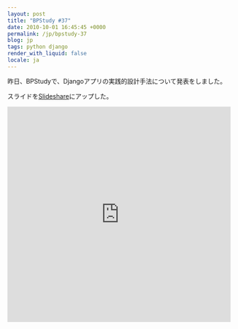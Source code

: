```yaml
---
layout: post
title: "BPStudy #37"
date: 2010-10-01 16:45:45 +0000
permalink: /jp/bpstudy-37
blog: jp
tags: python django
render_with_liquid: false
locale: ja
---
```


昨日、BPStudyで、Djangoアプリの実践的設計手法について発表をしました。

スライドを[Slideshare](http://www.slideshare.net/)にアップした。

<iframe
    title="Slideshare viewer"
    src="https://www.slideshare.net/slideshow/embed_code/key/7bl8ZSYjXVhyf6?startSlide=1"
    width="597"
    height="486"
    frameborder="0"
    marginwidth="0"
    marginheight="0"
    scrolling="no"
    style="border: var(--border-1) solid #CCC; border-width:1px; margin-bottom:5px;max-width: 100%;"
    allowfullscreen>
</iframe>
